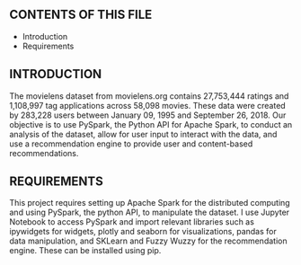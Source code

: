 CONTENTS OF THIS FILE
---------------------

 * Introduction
 * Requirements

INTRODUCTION
------------

The movielens dataset from movielens.org contains 27,753,444 ratings and 1,108,997 tag applications across 58,098 movies. These data were created by 283,228 users between January 09, 1995 and September 26, 2018. Our objective is to use PySpark, the Python API for Apache Spark, to conduct an analysis of the dataset, allow for user input to interact with the data, and use a recommendation engine to provide user and content-based recommendations.

REQUIREMENTS
------------

This project requires setting up Apache Spark for the distributed computing and using PySpark, the python API, to manipulate the dataset. I use Jupyter Notebook to access PySpark and import relevant libraries such as ipywidgets for widgets, plotly and seaborn for visualizations, pandas for data manipulation, and SKLearn and Fuzzy Wuzzy for the recommendation engine. These can be installed using pip. 
